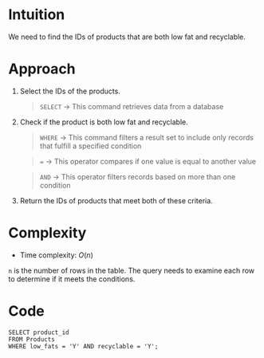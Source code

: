 # Intuition
<!-- Describe your first thoughts on how to solve this problem. -->
We need to find the IDs of products that are both low fat and recyclable.

# Approach
<!-- Describe your approach to solving the problem. -->
1. Select the IDs of the products.

    > `SELECT` → This command retrieves data from a database

4. Check if the product is both low fat and recyclable.

    > `WHERE` → This command filters a result set to include only records that fulfill a specified condition

    > `=` → This operator compares if one value is equal to another value

    > `AND` → This operator filters records based on more than one condition

5. Return the IDs of products that meet both of these criteria.

# Complexity
- Time complexity: $O(n)$
<!-- Add your time complexity here, e.g. $$O(n)$$ -->
`n` is the number of rows in the table. The query needs to examine each row to determine if it meets the conditions.

# Code
```
SELECT product_id
FROM Products
WHERE low_fats = 'Y' AND recyclable = 'Y';
```
